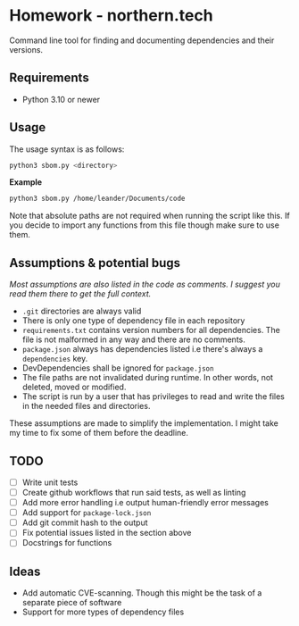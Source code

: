 # Homework - northern.tech

Command line tool for finding and documenting dependencies and their versions.

## Requirements

- Python 3.10 or newer

## Usage

The usage syntax is as follows:

```bash
python3 sbom.py <directory>
```

**Example**

```bash
python3 sbom.py /home/leander/Documents/code
```

Note that absolute paths are not required when running the script like this. If you decide to import any functions from this file though make sure to use them.

## Assumptions & potential bugs

_Most assumptions are also listed in the code as comments. I suggest you read them there to get the full context._

- `.git` directories are always valid
- There is only one type of dependency file in each repository
- `requirements.txt` contains version numbers for all dependencies. The file is not malformed in any way and there are no comments.
- `package.json` always has dependencies listed i.e there's always a `dependencies` key.
- DevDependencies shall be ignored for `package.json`
- The file paths are not invalidated during runtime. In other words, not deleted, moved or modified.
- The script is run by a user that has privileges to read and write the files in the needed files and directories.

These assumptions are made to simplify the implementation. I might take my time to fix some of them before the deadline.

## TODO

- [ ] Write unit tests
- [ ] Create github workflows that run said tests, as well as linting
- [ ] Add more error handling i.e output human-friendly error messages
- [ ] Add support for `package-lock.json`
- [ ] Add git commit hash to the output
- [ ] Fix potential issues listed in the section above
- [ ] Docstrings for functions

## Ideas

- Add automatic CVE-scanning. Though this might be the task of a separate piece of software
- Support for more types of dependency files
